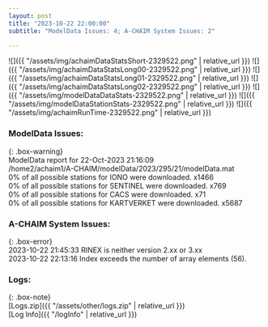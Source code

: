 ```yaml
---
layout: post
title: "2023-10-22 22:00:00"
subtitle: "ModelData Issues: 4; A-CHAIM System Issues: 2"

---
```


![]({{ "/assets/img/achaimDataStatsShort-2329522.png" | relative_url }})
![]({{ "/assets/img/achaimDataStatsLong00-2329522.png" | relative_url }})
![]({{ "/assets/img/achaimDataStatsLong01-2329522.png" | relative_url }})
![]({{ "/assets/img/achaimDataStatsLong02-2329522.png" | relative_url }})
![]({{ "/assets/img/modelDataDataStats-2329522.png" | relative_url }})
![]({{ "/assets/img/modelDataStationStats-2329522.png" | relative_url }})
![]({{ "/assets/img/achaimRunTime-2329522.png" | relative_url }})


### ModelData Issues:  
  
{: .box-warning}  
 ModelData report for 22-Oct-2023 21:16:09   
 /home2/achaim1/A-CHAIM/modelData/2023/295/21/modelData.mat   
 0% of all possible stations for IONO were downloaded. x1466   
 0% of all possible stations for SENTINEL were downloaded. x769   
 0% of all possible stations for CACS were downloaded. x71   
 0% of all possible stations for KARTVERKET were downloaded. x5687   
  
### A-CHAIM System Issues:  
  
{: .box-error}  
2023-10-22 21:45:33 RINEX is neither version 2.xx or 3.xx  
2023-10-22 22:13:16 Index exceeds the number of array elements (56).  

### Logs:  
  
{: .box-note}  
[Logs.zip]({{ "/assets/other/logs.zip" | relative_url }})  
[Log Info]({{ "/logInfo" | relative_url }})  
